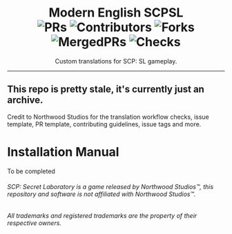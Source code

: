 <div align = center>

# Modern English SCPSL <br>![PRs](https://badgen.net/github/open-prs/SirNanos/ModernEnglish-SCPSL?cache=600) ![Contributors](https://img.shields.io/github/contributors-anon/SirNanos/ModernEnglish-SCPSL?cacheSeconds=3600) ![Forks](https://badgen.net/github/forks/SirNanos/ModernEnglish-SCPSL?cache=600) ![MergedPRs](https://badgen.net/github/merged-prs/SirNanos/ModernEnglish-SCPSL?cache=600) ![Checks](https://badgen.net/github/checks/SirNanos/ModernEnglish-SCPSL?cache=600)
Custom translations for SCP: SL gameplay. 

***
  
</div>

## This repo is pretty stale, it's currently just an archive.

Credit to Northwood Studios for the translation workflow checks, issue template, PR template, contributing guidelines, issue tags and more.


# Installation Manual

To be completed

###### SCP: Secret Laboratory is a game released by Northwood Studios™, this repository and software is not affiliated with Northwood Studios™.
###### All trademarks and registered trademarks are the property of their respective owners.
